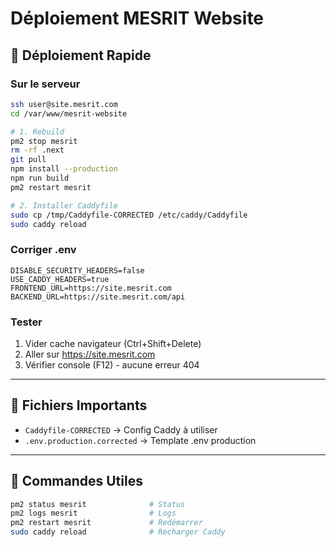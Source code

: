 # Déploiement MESRIT Website

## 🚀 Déploiement Rapide

### Sur le serveur

```bash
ssh user@site.mesrit.com
cd /var/www/mesrit-website

# 1. Rebuild
pm2 stop mesrit
rm -rf .next
git pull
npm install --production
npm run build
pm2 restart mesrit

# 2. Installer Caddyfile
sudo cp /tmp/Caddyfile-CORRECTED /etc/caddy/Caddyfile
sudo caddy reload
```

### Corriger .env

```env
DISABLE_SECURITY_HEADERS=false
USE_CADDY_HEADERS=true
FRONTEND_URL=https://site.mesrit.com
BACKEND_URL=https://site.mesrit.com/api
```

### Tester

1. Vider cache navigateur (Ctrl+Shift+Delete)
2. Aller sur https://site.mesrit.com
3. Vérifier console (F12) - aucune erreur 404

---

## 📁 Fichiers Importants

- `Caddyfile-CORRECTED` → Config Caddy à utiliser
- `.env.production.corrected` → Template .env production

---

## 🔧 Commandes Utiles

```bash
pm2 status mesrit              # Status
pm2 logs mesrit                # Logs
pm2 restart mesrit             # Redémarrer
sudo caddy reload              # Recharger Caddy
```
